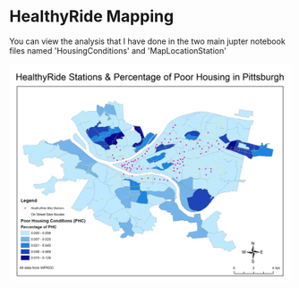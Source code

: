 # HealthyRide Mapping

You can view the analysis that I have done in the two main jupter notebook files named 'HousingConditions' and 
'MapLocationStation'

![Image of Bikes](https://github.com/katelyn98/PersonalWebsite/blob/master/assets/blog/images/bikesHealthyRidenoGrid.jpg)
